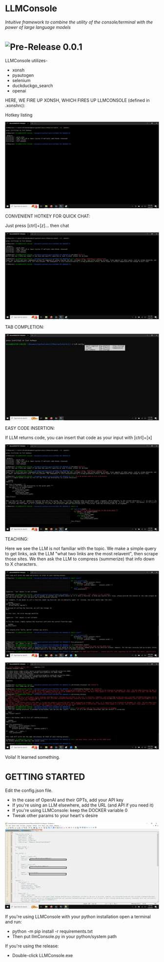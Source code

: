 # LLMConsole

*Intuitive framework to combine the utility of the console/terminal with the power of large language models*

# ![Pre-Release 0.0.1](https://github.com/05remla/LLMConsole/releases/tag/PR-0.0.1)



LLMConsole utilizes-
* xonsh
* pyautogen
* selenium
* duckduckgo_search
* openai  

HERE, WE FIRE UP XONSH, WHICH FIRES UP LLMCONSOLE (defined in .xonshrc):

Hotkey listing

![alt text](https://github.com/05remla/repo_images/blob/main/getting_started.png)



CONVENIENT HOTKEY FOR QUICK CHAT:

Just press [ctrl]+[z]... then chat 

![alt text](https://github.com/05remla/repo_images/blob/main/hot%20keys%20and%20chat%201.png)

TAB COMPLETION:

![alt text](https://github.com/05remla/repo_images/blob/main/tab%20completion.png)


EASY CODE INSERTION:

If LLM returns code, you can insert that code as your input with [ctrl]+[x]

![alt text](https://github.com/05remla/repo_images/blob/main/hot%20keys%20(cody%20insert).png)



TEACHING:

Here we see the LLM is not familiar with the topic. We make a simple query to get links, ask the LLM "what two links are the most relavent", then scrape those sites. We then ask the LLM to compress (summerize) that info down to X characters.

![alt text](https://github.com/05remla/repo_images/blob/main/teaching3.png)

![alt text](https://github.com/05remla/repo_images/blob/main/teaching4.png)

Voila! It learned something.



# GETTING STARTED

Edit the config.json file. 
* In the case of OpenAI and their GPTs, add your API key
* If you're using an LLM elsewhere, add the URL (and API if you need it)
* If you're using LLMConsole: keep the DOCKER variable 0
* Tweak other params to your heart's desire
  
![alt text](https://github.com/05remla/repo_images/blob/main/config.png)

If you're using LLMConsole with your python installation open a terminal and run:
* python -m pip install -r requirements.txt
* Then put llmConsole.py in your python/system path

If you're using the release:
* Double-click LLMConsole.exe

